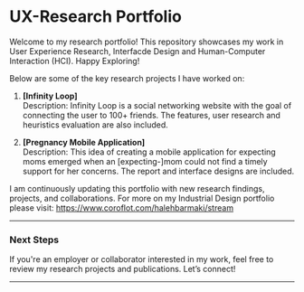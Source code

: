 
# UX-Research Portfolio

Welcome to my research portfolio! This repository showcases my work in User Experience Research, Interfacde Design and Human-Computer Interaction (HCI). Happy Exploring!

Below are some of the key research projects I have worked on:

1. **[Infinity Loop]**  
   Description: Infinity Loop is a social networking website with the goal of connecting the user to 100+ friends. The features, user research and heuristics evaluation are also included.

2. **[Pregnancy Mobile Application]**  
   Description: This idea of creating a mobile application for expecting moms emerged when an [expecting-]mom could not find a timely support for her concerns. The report and interface designs are included.



I am continuously updating this portfolio with new research findings, projects, and collaborations. For more on my Industrial Design portfolio please visit: https://www.coroflot.com/halehbarmaki/stream

---

### Next Steps

If you're an employer or collaborator interested in my work, feel free to review my research projects and publications. Let’s connect!

---
